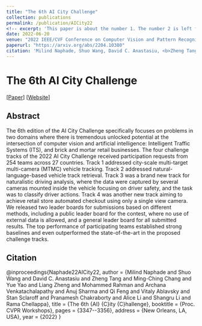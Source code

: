 ```yaml
---
title: "The 6th AI City Challenge"
collection: publications
permalink: /publication/AICity22
<!-- excerpt: 'This paper is about the number 1. The number 2 is left for future work.' -->
date: 2022-06-20
venue: "2022 IEEE/CVF Conference on Computer Vision and Pattern Recognition - 6th AI City Challenge Workshop"
paperurl: "https://arxiv.org/abs/2204.10380"
citation: 'Milind Naphade, Shuo Wang, David C. Anastasiu, <b>Zheng Tang</b>, Ming-Ching Chang, Yue Yao, Liang Zheng, Mohammed Shaiqur Rahman, Archana Venkatachalapathy, Anuj Sharma, Qi Feng, Vitaly Ablavsky, Stan Sclaroff, Pranamesh Chakraborty, Alice Li, Shangru Li and Rama Chellappa. "The 6th AI City Challenge". <i>Proceedings of 2022 IEEE/CVF Conference on Computer Vision and Pattern Recognition Workshops (CVPRW 2022)</i>. 2022.'
---
```

# The 6th AI City Challenge

[<a href="https://arxiv.org/abs/2204.10380">Paper</a>]
[<a href="https://www.aicitychallenge.org/2022-ai-city-challenge/">Website</a>]


## Abstract
The 6th edition of the AI City Challenge specifically focuses on problems in two domains where there is tremendous unlocked potential at the intersection of computer vision and artificial intelligence: Intelligent Traffic Systems (ITS), and brick and mortar retail businesses. The four challenge tracks of the 2022 AI City Challenge received participation requests from 254 teams across 27 countries. Track 1 addressed city-scale multi-target multi-camera (MTMC) vehicle tracking. Track 2 addressed natural-language-based vehicle track retrieval. Track 3 was a brand new track for naturalistic driving analysis, where the data were captured by several cameras mounted inside the vehicle focusing on driver safety, and the task was to classify driver actions. Track 4 was another new track aiming to achieve retail store automated checkout using only a single view camera. We released two leader boards for submissions based on different methods, including a public leader board for the contest, where no use of external data is allowed, and a general leader board for all submitted results. The top performance of participating teams established strong baselines and even outperformed the state-of-the-art in the proposed challenge tracks.


## Citation
@inproceedings{Naphade22AICity22,
author = {Milind Naphade and Shuo Wang and David C. Anastasiu and Zheng Tang and Ming-Ching Chang and Yue Yao and Liang Zheng and Mohammed Rahman and Archana Venkatachalapathy and Anuj Sharma and Qi Feng and Vitaly Ablavsky and Stan Sclaroff and Pranamesh Chakraborty and Alice Li and Shangru Li and Rama Chellappa},
title = {The 6th {AI} {C}ity {C}hallenge},
booktitle = {Proc. CVPR Workshops},
pages = {3347--3356},
address = {New Orleans, LA, USA},
year = {2022}
}
